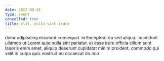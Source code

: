 ```yaml
---
date: 2017-04-16
type: event
cancelled: true
title: elit, nulla sint irure
---
```

dolor adipiscing eiusmod consequat. in Excepteur ea sed aliqua. incididunt ullamco ut Lorem aute nulla sint pariatur. et esse irure officia cillum sunt laboris enim amet, aliquip deserunt cupidatat minim proident, commodo qui velit in culpa quis nostrud eu occaecat do non